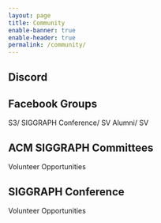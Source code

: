```yaml
---
layout: page
title: Community
enable-banner: true
enable-header: true
permalink: /community/
---
```


## Discord

## Facebook Groups

S3/ SIGGRAPH Conference/ SV Alumni/ SV

## ACM SIGGRAPH Committees

Volunteer Opportunities

## SIGGRAPH Conference

Volunteer Opportunities
